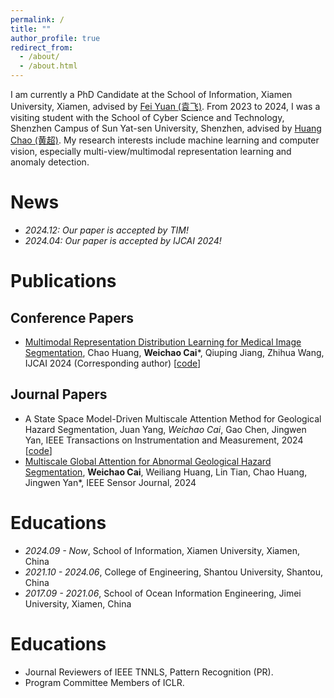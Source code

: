 ```yaml
---
permalink: /
title: ""
author_profile: true
redirect_from: 
  - /about/
  - /about.html
---
```


I am currently a PhD Candidate at the School of Information, Xiamen University, Xiamen, advised by [Fei Yuan (袁飞)](https://informatics.xmu.edu.cn/info/1021/24079.htm). From 2023 to 2024, I was a visiting student with the School of Cyber Science and Technology, Shenzhen Campus of Sun Yat-sen University, Shenzhen, advised by [Huang Chao (黄超)](https://scst.sysu.edu.cn/members/members01/1406808.htm). My research interests include machine learning and computer vision, especially multi-view/multimodal representation learning and anomaly detection.

# News
- *2024.12: Our paper is accepted by TIM!*
- *2024.04: Our paper is accepted by IJCAI 2024!*

# Publications
## Conference Papers
- [Multimodal Representation Distribution Learning for Medical Image Segmentation](https://www.ijcai.org/proceedings/2024/459), Chao Huang, **Weichao Cai***, Qiuping Jiang, Zhihua Wang, IJCAI 2024 (Corresponding author) [[code](https://github.com/GPIOX/Multimodal)]
## Journal Papers
- A State Space Model-Driven Multiscale Attention Method for Geological Hazard Segmentation, Juan Yang, *Weichao Cai*, Gao Chen, Jingwen Yan, IEEE Transactions on Instrumentation and Measurement, 2024 [[code](https://github.com/GPIOX/pub_geo_mmseg)]
- [Multiscale Global Attention for Abnormal Geological Hazard Segmentation](https://ieeexplore.ieee.org/abstract/document/10492495), **Weichao Cai**, Weiliang Huang, Lin Tian, Chao Huang, Jingwen Yan*, IEEE Sensor Journal, 2024

# Educations
- *2024.09 - Now*, School of Information, Xiamen University, Xiamen, China
- *2021.10 - 2024.06*, College of Engineering, Shantou University, Shantou, China
- *2017.09 - 2021.06*, School of Ocean Information Engineering, Jimei University, Xiamen, China

# Educations
- Journal Reviewers of IEEE TNNLS, Pattern Recognition (PR).
- Program Committee Members of ICLR.
